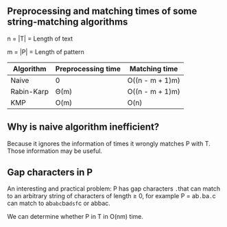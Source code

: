 ## Preprocessing and matching times of some string-matching algorithms

n = |T| = Length of text

m = |P| = Length of pattern

|Algorithm|Preprocessing time|Matching time|
|-|-|-|
|Naive|0|O((n - m + 1)m)|
|Rabin-Karp|Θ(m)|O((n - m + 1)m)|
|KMP|O(m)|O(n)|

## Why is naive algorithm inefficient?

Because it ignores the information of times it wrongly matches P with T. Those information may be useful.

## Gap characters in P

An interesting and practical problem: P has gap characters `.`that can match to an arbitrary string of characters of length ≥ 0, for example P = ab`.`ba`.`c can match to ab`abc`ba`dsf`c or abbac.

We can determine whether P in T in O(nm) time.
